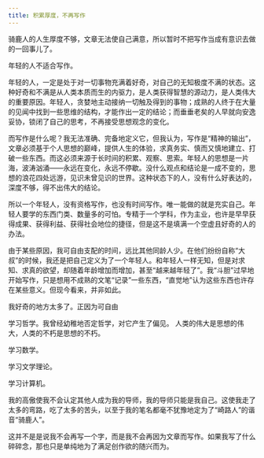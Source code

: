 ```yaml
---
title: 积累厚度，不再写作
---
```


骑鹿人的人生厚度不够，文章无法使自己满意，所以暂时不把写作当成有意识去做的一回事儿了。

年轻的人不适合写作。

年轻的人，一定是处于对一切事物充满着好奇，对自己的无知极度不满的状态。这种好奇和不满是从人类本质而生的内驱力，是人类获得智慧的源动力，是人类伟大的重要原因。年轻人，贪婪地主动接纳一切触及得到的事物；成熟的人终于在大量的见闻中找到一些思维的结构，才能作出一定的结论；而垂垂老矣的人早就向安逸妥协，锁闭了自己的思考，不再接受思想观念的变化。

而写作是什么呢？我无法准确、完备地定义它，但我认为，写作是“精神的输出”，文章必须基于个人思想的巅峰，提供人生的体验，求真务实、慎而又慎地建立、打破一些东西。而这必须来源于长时间的积累、观察、思索。年轻人的思想是一片海，波涛汹涌——永远在变化，永远不停歇。没什么观点和结论是一成不变的，思想的浪花四处远游，见识未曾见识的世界。这种状态下的人，没有什么好表达的，深度不够，得不出伟大的结论。

所以一个年轻人，没有资格写作，也没有时间写作。唯一能做的就是充实自己。年轻人要学的东西门类、数量多的可怕。专精于一个学科，作为主业，也许是早早获得成果、获得利益、获得社会地位的捷径，但是这不是填满一个空虚且好奇的人的办法。

由于某些原因，我可自由支配的时间，远比其他同龄人少。在他们纷纷自称“大叔”的时候，我还是把自己定义为了一个年轻人。和年轻人一样无知，但是对求知、求真的欲望，却随着年龄增加而增加，甚至“越来越年轻了”。我“斗胆”过早地开始写作，只是想用不成熟的文笔“记录”一些东西，“直觉地”认为这些东西也许存在某些意义。但现今看来，并非如此。

我好奇的地方太多了。正因为可自由

学习哲学。我曾经幼稚地否定哲学，对它产生了偏见。
人类的伟大是思想的伟大，人类的不朽是思想的不朽。

学习数学。

学习文学理论。

学习计算机。

我的高傲使我不会认定其他人成为我的导师，我的导师只能是我自己。这使我走了太多的弯路，吃了太多的苦头，以至于我的笔名都毫不犹豫地定为了“崎路人”的谐音“骑鹿人”。

这并不是是说我不会再写一个字，而是我不会再因为文章而写作。如果我写了什么碎碎念，那也只是单纯地为了满足创作欲的随兴而为。